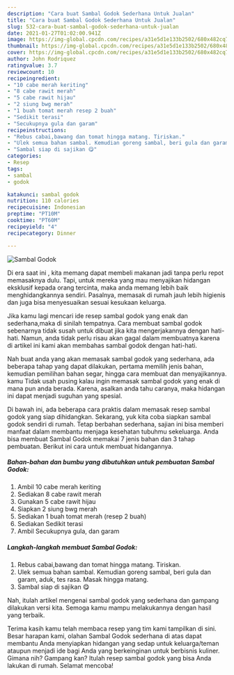 ```yaml
---
description: "Cara buat Sambal Godok Sederhana Untuk Jualan"
title: "Cara buat Sambal Godok Sederhana Untuk Jualan"
slug: 532-cara-buat-sambal-godok-sederhana-untuk-jualan
date: 2021-01-27T01:02:00.941Z
image: https://img-global.cpcdn.com/recipes/a31e5d1e133b2502/680x482cq70/sambal-godok-foto-resep-utama.jpg
thumbnail: https://img-global.cpcdn.com/recipes/a31e5d1e133b2502/680x482cq70/sambal-godok-foto-resep-utama.jpg
cover: https://img-global.cpcdn.com/recipes/a31e5d1e133b2502/680x482cq70/sambal-godok-foto-resep-utama.jpg
author: John Rodriquez
ratingvalue: 3.7
reviewcount: 10
recipeingredient:
- "10 cabe merah keriting"
- "8 cabe rawit merah"
- "5 cabe rawit hijau"
- "2 siung bwg merah"
- "1 buah tomat merah resep 2 buah"
- "Sedikit terasi"
- "Secukupnya gula dan garam"
recipeinstructions:
- "Rebus cabai,bawang dan tomat hingga matang. Tiriskan."
- "Ulek semua bahan sambal. Kemudian goreng sambal, beri gula dan garam, aduk, tes rasa. Masak hingga matang."
- "Sambal siap di sajikan 😋"
categories:
- Resep
tags:
- sambal
- godok

katakunci: sambal godok 
nutrition: 110 calories
recipecuisine: Indonesian
preptime: "PT10M"
cooktime: "PT60M"
recipeyield: "4"
recipecategory: Dinner

---
```



![Sambal Godok](https://img-global.cpcdn.com/recipes/a31e5d1e133b2502/680x482cq70/sambal-godok-foto-resep-utama.jpg)

Di era  saat ini , kita memang dapat membeli makanan jadi tanpa perlu repot memasaknya dulu. Tapi, untuk mereka yang mau menyajikan hidangan eksklusif kepada orang tercinta, maka anda memang lebih baik menghidangkannya sendiri. Pasalnya, memasak di rumah jauh lebih higienis dan juga bisa menyesuaikan sesuai kesukaan keluarga.

Jika kamu lagi mencari ide resep sambal godok yang enak dan sederhana,maka di sinilah tempatnya. Cara membuat sambal godok  sebenarnya tidak susah untuk dibuat jika kita mengerjakannya dengan hati-hati. Namun, anda tidak perlu risau akan gagal dalam membuatnya 
karena di artikel ini kami akan membahas sambal godok dengan hati-hati.  



Nah buat anda yang akan memasak sambal godok yang sederhana, ada beberapa tahap yang dapat dilakukan, pertama memilih jenis bahan, kemudian pemilihan bahan segar, hingga cara membuat dan menyajikannya. kamu Tidak usah pusing kalau ingin memasak sambal godok yang enak di mana pun anda berada. Karena, asalkan anda  tahu caranya, maka hidangan ini dapat menjadi suguhan yang spesial.

Di bawah ini, ada beberapa cara praktis  dalam memasak resep sambal godok yang siap dihidangkan. Sekarang, yuk kita coba siapkan sambal godok sendiri di rumah. Tetap berbahan sederhana, sajian ini bisa memberi manfaat dalam membantu menjaga kesehatan tubuhmu sekeluarga. Anda bisa membuat Sambal Godok memakai 7 jenis bahan dan 3 tahap pembuatan. Berikut ini cara untuk membuat hidangannya.

<!--inarticleads1-->

##### Bahan-bahan dan bumbu yang dibutuhkan untuk pembuatan Sambal Godok:

1. Ambil 10 cabe merah keriting
1. Sediakan 8 cabe rawit merah
1. Gunakan 5 cabe rawit hijau
1. Siapkan 2 siung bwg merah
1. Sediakan 1 buah tomat merah (resep 2 buah)
1. Sediakan Sedikit terasi
1. Ambil Secukupnya gula, dan garam




<!--inarticleads2-->

##### Langkah-langkah membuat Sambal Godok:

1. Rebus cabai,bawang dan tomat hingga matang. Tiriskan.
1. Ulek semua bahan sambal. Kemudian goreng sambal, beri gula dan garam, aduk, tes rasa. Masak hingga matang.
1. Sambal siap di sajikan 😋




Nah, itulah artikel mengenai  sambal godok  yang sederhana dan gampang dilakukan versi kita. Semoga kamu mampu melakukannya dengan hasil yang terbaik. 

Terima kasih kamu telah membaca resep yang tim kami tampilkan di sini. Besar harapan kami, olahan  Sambal Godok sederhana di atas dapat membantu Anda menyiapkan hidangan yang sedap untuk keluarga/teman ataupun menjadi ide bagi Anda yang berkeinginan untuk berbisnis kuliner. Gimana nih? Gampang kan? Itulah resep sambal godok yang bisa Anda lakukan di rumah. Selamat mencoba!

